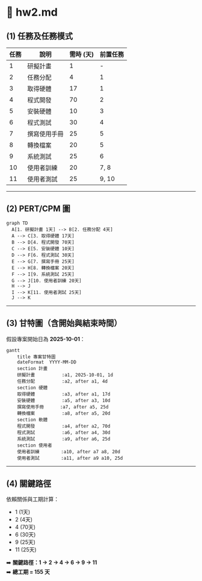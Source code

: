 # 📄 hw2.md

## (1) 任務及任務模式

| 任務 | 說明         | 需時 (天) | 前置任務 |
|------|--------------|-----------|----------|
| 1    | 研擬計畫     | 1         | -        |
| 2    | 任務分配     | 4         | 1        |
| 3    | 取得硬體     | 17        | 1        |
| 4    | 程式開發     | 70        | 2        |
| 5    | 安裝硬體     | 10        | 3        |
| 6    | 程式測試     | 30        | 4        |
| 7    | 撰寫使用手冊 | 25        | 5        |
| 8    | 轉換檔案     | 20        | 5        |
| 9    | 系統測試     | 25        | 6        |
| 10   | 使用者訓練   | 20        | 7, 8     |
| 11   | 使用者測試   | 25        | 9, 10    |

---

## (2) PERT/CPM 圖

```mermaid
graph TD
  A[1. 研擬計畫 1天] --> B[2. 任務分配 4天]
  A --> C[3. 取得硬體 17天]
  B --> D[4. 程式開發 70天]
  C --> E[5. 安裝硬體 10天]
  D --> F[6. 程式測試 30天]
  E --> G[7. 撰寫手冊 25天]
  E --> H[8. 轉換檔案 20天]
  F --> I[9. 系統測試 25天]
  G --> J[10. 使用者訓練 20天]
  H --> J
  I --> K[11. 使用者測試 25天]
  J --> K
```

---

## (3) 甘特圖（含開始與結束時間）

假設專案開始日為 **2025-10-01**：

```mermaid
gantt
    title 專案甘特圖
    dateFormat  YYYY-MM-DD
    section 計畫
    研擬計畫          :a1, 2025-10-01, 1d
    任務分配          :a2, after a1, 4d
    section 硬體
    取得硬體          :a3, after a1, 17d
    安裝硬體          :a5, after a3, 10d
    撰寫使用手冊      :a7, after a5, 25d
    轉換檔案          :a8, after a5, 20d
    section 軟體
    程式開發          :a4, after a2, 70d
    程式測試          :a6, after a4, 30d
    系統測試          :a9, after a6, 25d
    section 使用者
    使用者訓練        :a10, after a7 a8, 20d
    使用者測試        :a11, after a9 a10, 25d
```

---

## (4) 關鍵路徑

依賴關係與工期計算：

- 1 (1天)  
- 2 (4天)  
- 4 (70天)  
- 6 (30天)  
- 9 (25天)  
- 11 (25天)  

➡️ **關鍵路徑：1 → 2 → 4 → 6 → 9 → 11**  
➡️ **總工期 = 155 天**
